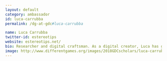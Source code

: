 ```yaml
---
layout: default
category: ambassador
id: luca-carrubba
permalink: /dg-at-gdc#luca-carrubba

name: Luca Carrubba
twitter-id: estereotips
website: estereotips.net/
bio: Researcher and digital craftsman. As a digital creator, Luca has given life to the artistic project Estereotips.net, which merge free software, code as a cultural phenomenon and new technologies applied to movement, body and interaction. As an academic researcher in the area of Games Studies, he takes part in the international debate with lectures and articles on free culture, creative code, body-technology relations and video games as an area of experimentation in different universities and art centres. He is currently president of the Arsgames Cultural Association with whom he carries out projects related to video games in the intersection of art, technology, politics and pedagogy.
image: http://www.differentgames.org/images/2018GDCscholars/luca-carrubba.png
---
```

